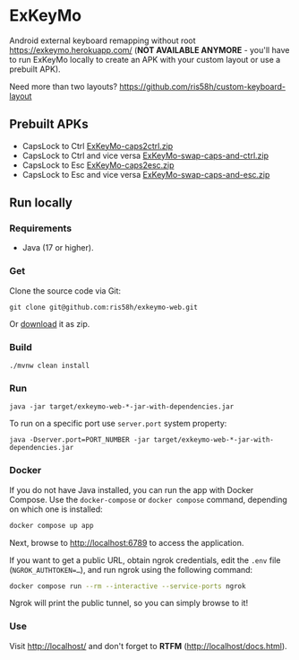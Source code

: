 # ExKeyMo
Android external keyboard remapping without root https://exkeymo.herokuapp.com/ (**NOT AVAILABLE ANYMORE** - you'll have to run ExKeyMo locally to create an APK with your custom layout or use a prebuilt APK).

Need more than two layouts? https://github.com/ris58h/custom-keyboard-layout

## Prebuilt APKs
- CapsLock to Ctrl [ExKeyMo-caps2ctrl.zip](https://github.com/ris58h/exkeymo-web/files/12775514/ExKeyMo-caps2ctrl.zip)
- CapsLock to Ctrl and vice versa [ExKeyMo-swap-caps-and-ctrl.zip](https://github.com/ris58h/exkeymo-web/files/12775516/ExKeyMo-swap-caps-and-ctrl.zip)
- CapsLock to Esc [ExKeyMo-caps2esc.zip](https://github.com/ris58h/exkeymo-web/files/12775515/ExKeyMo-caps2esc.zip)
- CapsLock to Esc and vice versa [ExKeyMo-swap-caps-and-esc.zip](https://github.com/ris58h/exkeymo-web/files/12775517/ExKeyMo-swap-caps-and-esc.zip)

## Run locally

### Requirements
- Java (17 or higher).

### Get
Clone the source code via Git:
```
git clone git@github.com:ris58h/exkeymo-web.git
```
Or [download](https://github.com/ris58h/exkeymo-web/archive/refs/heads/master.zip) it as zip.

### Build
```
./mvnw clean install
```

### Run
```
java -jar target/exkeymo-web-*-jar-with-dependencies.jar
```
To run on a specific port use `server.port` system property:
```
java -Dserver.port=PORT_NUMBER -jar target/exkeymo-web-*-jar-with-dependencies.jar
```

### Docker
If you do not have Java installed, you can run the app with Docker Compose. 
Use the `docker-compose` or `docker compose` command, depending on which one is installed:

```bash
docker compose up app

```

Next, browse to [http://localhost:6789](http://localhost:6789/) to access the application.

If you want to get a public URL, obtain ngrok credentials, edit the `.env` file
(`NGROK_AUTHTOKEN=…`), and run ngrok using the following command:

```bash
docker compose run --rm --interactive --service-ports ngrok

```

Ngrok will print the public tunnel, so you can simply browse to it!

### Use
Visit [http://localhost/](http://localhost/) and don't forget to __RTFM__ ([http://localhost/docs.html](http://localhost/docs.html)).
